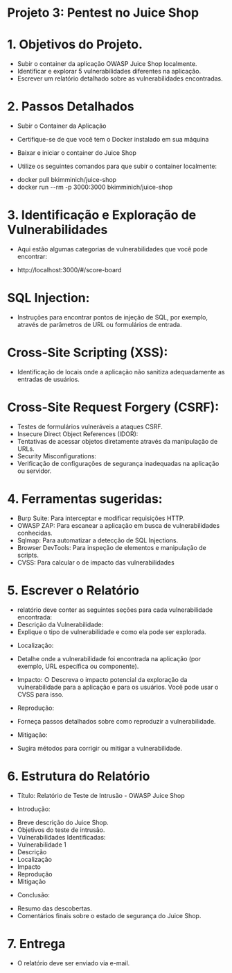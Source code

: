 # Projeto 3: Pentest no Juice Shop

# 1. Objetivos do Projeto.

* Subir o container da aplicação OWASP Juice Shop localmente.
* Identificar e explorar 5 vulnerabilidades diferentes na aplicação.
* Escrever um relatório detalhado sobre as vulnerabilidades encontradas.

# 2. Passos Detalhados
* Subir o Container da Aplicação
* Certifique-se de que você tem o Docker instalado em sua máquina
* Baixar e iniciar o container do Juice Shop

* Utilize os seguintes comandos para que subir o container localmente:
- docker pull bkimminich/juice-shop
- docker run --rm -p 3000:3000 bkimminich/juice-shop

# 3. Identificação e Exploração de Vulnerabilidades
* Aqui estão algumas categorias de vulnerabilidades que você pode encontrar:
- http://localhost:3000/#/score-board
#  SQL Injection:
* Instruções para encontrar pontos de injeção de SQL, por exemplo, através de
parâmetros de URL ou formulários de entrada.
# Cross-Site Scripting (XSS):
* Identificação de locais onde a aplicação não sanitiza adequadamente as
entradas de usuários.
# Cross-Site Request Forgery (CSRF):
- Testes de formulários vulneráveis a ataques CSRF.
- Insecure Direct Object References (IDOR):
- Tentativas de acessar objetos diretamente através da manipulação de URLs.
- Security Misconfigurations:
- Verificação de configurações de segurança inadequadas na aplicação ou
servidor.

# 4. Ferramentas sugeridas:
- Burp Suite: Para interceptar e modificar requisições HTTP.
- OWASP ZAP: Para escanear a aplicação em busca de vulnerabilidades conhecidas.
- Sqlmap: Para automatizar a detecção de SQL Injections.
- Browser DevTools: Para inspeção de elementos e manipulação de scripts.
- CVSS: Para calcular o de impacto das vulnerabilidades

# 5. Escrever o Relatório
- relatório deve conter as seguintes seções para cada vulnerabilidade encontrada:
- Descrição da Vulnerabilidade:
- Explique o tipo de vulnerabilidade e como ela pode ser explorada.

* Localização:
- Detalhe onde a vulnerabilidade foi encontrada na aplicação (por exemplo,
URL específica ou componente).

* Impacto:
○ Descreva o impacto potencial da exploração da vulnerabilidade para a
aplicação e para os usuários. Você pode usar o CVSS para isso.

* Reprodução:
- Forneça passos detalhados sobre como reproduzir a vulnerabilidade.

* Mitigação:
- Sugira métodos para corrigir ou mitigar a vulnerabilidade.

# 6. Estrutura do Relatório
  
  * Título: Relatório de Teste de Intrusão - OWASP Juice Shop

* Introdução:
- Breve descrição do Juice Shop.
- Objetivos do teste de intrusão.
- Vulnerabilidades Identificadas:
- Vulnerabilidade 1
- Descrição
- Localização
- Impacto
- Reprodução
- Mitigação

*  Conclusão:
- Resumo das descobertas.
- Comentários finais sobre o estado de segurança do Juice Shop.

# 7. Entrega

* O relatório deve ser enviado via e-mail.